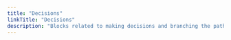 ```yaml
---
title: "Decisions"
linkTitle: "Decisions"
description: "Blocks related to making decisions and branching the path a flow execution takes"
---
```

